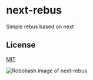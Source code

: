 # next-rebus

Simple rebus based on next

## License

[MIT](LICENSE)

![Robohash image of next-rebus](https://robots.kebabstudios.party/next-rebus.png "Robohash image of next-rebus")